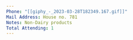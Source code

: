 ```yaml
---
Phone: "[[giphy_-_2023-03-28T182349.167.gif]]"
Mail Address: House no. 781
Notes: Non-Dairy products
Total Attending: 1
---
```

